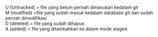 U (Untracked) = file yang belum pernah dimasukan kedalam git  
M (modified) =file yang sudah masuk kedalam database git dan sudah pernah dimodifikasi  
D (deleted) = file yang sudah dihapus  
A (added) = file yang ditambahkan ke dalam mode staged  

